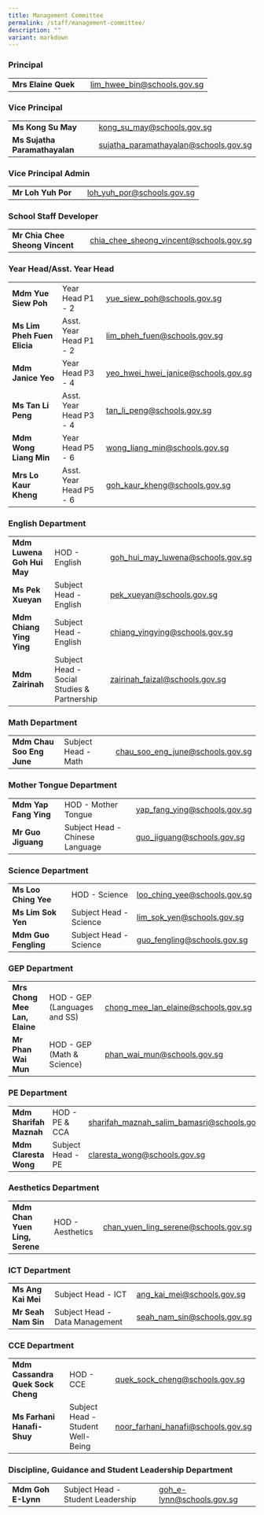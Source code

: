 ```yaml
---
title: Management Committee
permalink: /staff/management-committee/
description: ""
variant: markdown
---
```

### Principal 

|  |  |  |
| -------- | -------- | -------- |
| **Mrs Elaine Quek** |    | <a href="lim_hwee_bin@schools.gov.sg">lim_hwee_bin@schools.gov.sg</a>     |

### Vice Principal 

|  |  |  |
| -------- | -------- | -------- |
| **Ms Kong Su May** |   | <a href="kong_su_may@schools.gov.sg">kong_su_may@schools.gov.sg</a>     |
| **Ms Sujatha Paramathayalan** |   | <a href="sujatha_paramathayalan@schools.gov.sg">sujatha_paramathayalan@schools.gov.sg</a>     |

### Vice Principal Admin

|  |  |  |
| -------- | -------- | -------- |
| **Mr Loh Yuh Por** |    | <a href="loh_yuh_por@schools.gov.sg">loh_yuh_por@schools.gov.sg</a>     |

### School Staff Developer

|  |  |  |
| -------- | -------- | -------- |
| **Mr Chia Chee Sheong Vincent** |    | <a href="chia_chee_sheong_vincent@schools.gov.sg">chia_chee_sheong_vincent@schools.gov.sg</a>     |



### Year Head/Asst. Year Head

| |  |  | 
| -------- | -------- | -------- |
| **Mdm Yue Siew Poh** | Year Head P1 - 2   | <a href="yue_siew_poh@schools.gov.sg">yue_siew_poh@schools.gov.sg</a>     |
| **Ms Lim Pheh Fuen Elicia** | Asst. Year Head P1 - 2   | <a href="lim_pheh_fuen@schools.gov.sg">lim_pheh_fuen@schools.gov.sg</a>     |
| **Mdm Janice Yeo** | Year Head P3 - 4   | <a href="yeo_hwei_hwei_janice@schools.gov.sg">yeo_hwei_hwei_janice@schools.gov.sg</a>     |
| **Ms Tan Li Peng** | Asst. Year Head P3 - 4    | <a href="tan_li_peng@schools.gov.sg">tan_li_peng@schools.gov.sg</a>     |
| **Mdm Wong Liang Min** | Year Head P5 - 6   | <a href="wong_liang_min@schools.gov.sg">wong_liang_min@schools.gov.sg</a>     |
| **Mrs Lo Kaur Kheng** | Asst. Year Head P5 - 6    | <a href="goh_kaur_kheng@schools.gov.s">goh_kaur_kheng@schools.gov.sg</a>     |

### English Department

| |  |  | 
| -------- | -------- | -------- |
| **Mdm Luwena Goh Hui May** | HOD - English   | <a href="goh_hui_may_luwena@schools.gov.sg">goh_hui_may_luwena@schools.gov.sg</a>     |
| **Ms Pek Xueyan** | Subject Head - English   | <a href="pek_xueyan@schools.gov.sg">pek_xueyan@schools.gov.sg</a>     |
| **Mdm Chiang Ying Ying** | Subject Head - English   | <a href="chiang_yingying@schools.gov.sg">chiang_yingying@schools.gov.sg</a>     |
| **Mdm Zairinah** | Subject Head - Social Studies &amp; Partnership   | <a href="zairinah_faizal@schools.gov.sg">zairinah_faizal@schools.gov.sg</a>     |

### Math Department

| |  |  | 
| -------- | -------- | -------- |
| **Mdm Chau Soo Eng June** | Subject Head - Math   | <a href="chau_soo_eng_june@schools.gov.sg">chau_soo_eng_june@schools.gov.sg</a>     |


### Mother Tongue Department

| |  |  | 
| -------- | -------- | -------- |
| **Mdm Yap Fang Ying** | HOD - Mother Tongue   | <a href="yap_fang_ying@schools.gov.sg">yap_fang_ying@schools.gov.sg</a>     |
| **Mr Guo Jiguang** | Subject Head - Chinese Language   | <a href="guo_jiguang@schools.gov.sg">guo_jiguang@schools.gov.sg</a>     |

### Science Department

| |  |  | 
| -------- | -------- | -------- |
| **Ms Loo Ching Yee** | HOD - Science   | <a href="loo_ching_yee@schools.gov.sg">loo_ching_yee@schools.gov.sg</a>     |
| **Ms Lim Sok Yen** | Subject Head - Science   | <a href="lim_sok_yen@schools.gov.sg">lim_sok_yen@schools.gov.sg</a>     |
| **Mdm Guo Fengling** | Subject Head - Science   | <a href="guo_fengling@schools.gov.sg">guo_fengling@schools.gov.sg</a>     |

### GEP Department

| |  |  | 
| -------- | -------- | -------- |
| **Mrs Chong Mee Lan, Elaine** | HOD - GEP (Languages and SS)   | <a href="chong_mee_lan_elaine@schools.gov.sg">chong_mee_lan_elaine@schools.gov.sg</a>     |
| **Mr Phan Wai Mun** | HOD - GEP (Math &amp; Science)   | <a href="phan_wai_mun@schools.gov.sg">phan_wai_mun@schools.gov.sg</a>     |

### PE Department

| |  |  | 
| -------- | -------- | -------- |
| **Mdm Sharifah Maznah** | HOD - PE &amp; CCA   | <a href="sharifah_maznah_salim_bamasri@schools.gov.sg">sharifah_maznah_salim_bamasri@schools.gov.sg</a>     |
| **Mdm Claresta Wong** | Subject Head - PE   | <a href="claresta_wong@schools.gov.sg">claresta_wong@schools.gov.sg</a>     |

### Aesthetics Department

| |  |  | 
| -------- | -------- | -------- |
| **Mdm Chan Yuen Ling, Serene** | HOD - Aesthetics   | <a href="chan_yuen_ling_serene@schools.gov.sg">chan_yuen_ling_serene@schools.gov.sg</a>     |

### ICT Department

| |  |  | 
| -------- | -------- | -------- |
| **Ms Ang Kai Mei** | Subject Head - ICT   | <a href="ang_kai_mei@schools.gov.sg">ang_kai_mei@schools.gov.sg</a>     |
| **Mr Seah Nam Sin** | Subject Head - Data Management   | <a href="seah_nam_sin@schools.gov.sg">seah_nam_sin@schools.gov.sg</a>     |


### CCE Department

| |  |  | 
| -------- | -------- | -------- |
| **Mdm Cassandra Quek Sock Cheng** | HOD - CCE   | <a href="quek_sock_cheng@schools.gov.sg">quek_sock_cheng@schools.gov.sg</a>     |
| **Ms Farhani Hanafi-Shuy** | Subject Head - Student Well-Being   | <a href="noor_farhani_hanafi@schools.gov.sg">noor_farhani_hanafi@schools.gov.sg</a>     |

### Discipline, Guidance and Student Leadership Department

| |  |  | 
| -------- | -------- | -------- |
| **Mdm Goh E-Lynn** | Subject Head - Student Leadership   | <a href="goh_e-lynn@schools.gov.sg">goh_e-lynn@schools.gov.sg</a>     |